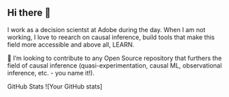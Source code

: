 ## Hi there 👋

I work as a decision scientst at Adobe during the day. When I am not working, I love to reearch on causal inference, build tools that make this field more accessible and above all, LEARN. 

🤔 I’m looking to contribute to any Open Source repository that furthers the field of causal inference (quasi-experimentation, causal ML, observational inference, etc. - you name it!). 

GitHub Stats
![Your GitHub stats]
<!--
**sreekailash/sreekailash** is a ✨ _special_ ✨ repository because its `README.md` (this file) appears on your GitHub profile.

Here are some ideas to get you started:

- 🔭 I’m currently working on ...
- 🌱 I’m currently learning ...
- 👯 I’m looking to collaborate on ...
- 🤔 I’m looking for help with ...
- 💬 Ask me about ...
- 📫 How to reach me: ...
- 😄 Pronouns: ...
- ⚡ Fun fact: ...
-->
